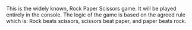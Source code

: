 This is the widely known, Rock Paper Scissors game. It will be played entirely in the console. 
The logic of the game is based on the agreed rule which is: Rock beats scissors, scissors beat paper, and paper beats rock.


